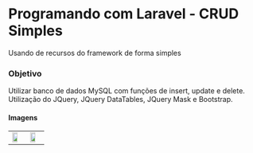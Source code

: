 # Programando com Laravel - CRUD Simples

Usando de recursos do framework de forma simples

### Objetivo

Utilizar banco de dados MySQL com funções de insert, update e delete. Utilização do JQuery, JQuery DataTables, JQuery Mask e Bootstrap.

#### Imagens
<table style="width:100%">
  <tr>
    <td>
      <img style="width:70%" src="https://github.com/wilsonfalcao/Laravel-CRUD-simples/blob/main/images/crud-img1.png"/>
    </td>
      <td>
        <img style="width:70%" src="https://github.com/wilsonfalcao/Laravel-CRUD-simples/blob/main/images/crud-img2.png"/>
    </td>
  </tr>
 </table>
